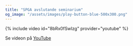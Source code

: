 ```yaml
---
title: "SPGA avslutande seminarium"
og_image: "/assets/images/play-button-blue-500x300.png"
---
```


{% include video id="8bRx0fSwIzg" provider="youtube" %}

Se videon på [YouTube](https://www.youtube.com/watch?v=8bRx0fSwIzg)
